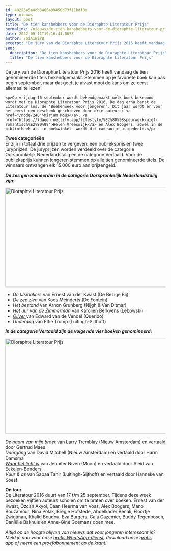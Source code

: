 ```yaml
---
id: 4022545a8cb3466499450d73f11bdf8a
type: nieuws
layout: post
title: "De tien kanshebbers voor de Dioraphte Literatour Prijs"
permalink: /nieuws/de-tien-kanshebbers-voor-de-dioraphte-literatour-prijs/
date: 2022-05-11T19:16:41.067Z
author: 7biA1WiYB
excerpt: "De jury van de Dioraphte Literatour Prijs 2016 heeft vandaag de tien genomineerde titels bekendgemaakt. Stemmen op je favoriete boek kan pas begin september, maar dat geeft je alvast mooi de kans om ze eerst allemaal te lezen!  "
seo:
  description: "De tien kanshebbers voor de Dioraphte Literatour Prijs"
  title: "De tien kanshebbers voor de Dioraphte Literatour Prijs"
---
```

De jury van de Dioraphte Literatour Prijs 2016 heeft vandaag de tien genomineerde titels bekendgemaakt. Stemmen op je favoriete boek kan pas begin september, maar dat geeft je alvast mooi de kans om ze eerst allemaal te lezen!  

    <p>Op vrijdag 16 september wordt bekendgemaakt welk boek bekroond wordt met de Dioraphte Literatour Prijs 2016. De dag erna barst de Literatour los, de ‘Boekenweek voor jongeren’. Dit jaar wordt er voor het eerst een geschenk geschreven door drie auteurs: <a href="/node/248">Mirjam Mous</a>, <a href="https://7dagen.netlify.app/lifestyle/%E2%80%98speurwerk-niet-romantisch%E2%80%99">Helen Vreeswijk</a> en Alex Boogers. Zowel in de bibliotheek als in boekwinkels wordt dit cadeautje uitgedeeld.</p>
<p><strong>Twee categorieën</strong><br>Er zijn in totaal drie prijzen te vergeven: een publieksprijs en twee juryprijzen. De juryprijzen worden verdeeld over de categorie Oorspronkelijk Nederlandstalig en de categorie Vertaald. Voor de publieksprijs kunnen jongeren stemmen op alle tien genomineerde titels. De winnaars ontvangen elk 15.000 euro aan prijzengeld.</p>
<p><strong><em>De zes genomineerden in de categorie Oorspronkelijk Nederlandstalig zijn:</em></strong><br><div class="media media-element-container media-default"><div id="file-18603" class="file file-image file-image-jpeg">

        
  
  <div class="content">
    <img alt="Dioraphte Literatour Prijs" height="311" width="1198" class="media-element file-default" src="https://7dagen.netlify.app/sites/default/files/LT16_Covers_Genomineerden.jpg">  </div>

  
</div>
</div>
<ul><li><em>De IJsmakers</em> van Ernest van der Kwast (De Bezige Bij)</li>
<li><em>De zee zien</em> van Koos Meinderts (De Fontein)</li>
<li><em>Het bestand </em>van Arnon Grunberg (Nijgh &amp; Van Ditmar)</li>
<li><em>Het uur van de Zimmerman</em> van Karolien Berkvens (Lebowski)</li>
<li><a href="/node/275"><em>Oliver </em></a>van Edward van de Vendel (Querido)</li>
<li><em>Underdog </em>van Elfie Tromp (Luitingh-Sijthoff)</li>
</ul><p><em><strong>In de categorie Vertaald zijn de volgende vier boeken genomineerd:</strong></em><br><div class="media media-element-container media-default"><div id="file-18604" class="file file-image file-image-jpeg">

        
  
  <div class="content">
    <img alt="Dioraphte Literatour Prijs" height="298" width="800" class="media-element file-default" src="https://7dagen.netlify.app/sites/default/files/LT16_Covers_Genomineerden_1.jpg">  </div>

  
</div>
</div><br><em>De naam van mijn broer</em> van Larry Tremblay (Nieuw Amsterdam) en vertaald door Gertrud Maes<br><em>Doorgang </em>van David Mitchell (Nieuw Amsterdam) en vertaald door Harm Damsma<br><a href="/node/1469"><em>Waar het licht is</em></a> van Jennifer Niven (Moon) en vertaald door Aleid van Eekelen-Benders<br><em>Vuur &amp; as</em> van Sabaa Tahir (Luitingh-Sijthoff) en vertaald door Hanneke van Soest
<p><strong>On tour</strong><br>De Literatour 2016 duurt van 17 t/m 25 september. Tijdens deze week bezoeken vijftien auteurs scholen om te praten over boeken. Ernest van der Kwast, Özcan Akyol, Daan Heerma van Voss, Alex Boogers, Mano Bouzamour, Nina Polak, Bregje Hofstede, Abdelkader Benali, Floortje Zwigtman, Khalid Boudou, Eva Burgers, Caja Cazemier, Buddy Tegenbosch, Daniëlle Bakhuis en Anne-Gine Goemans doen mee.</p>
<p><em>Altijd op de hoogte blijven van nieuws dat voor jongeren interessant is? Meld je aan voor onze <a href="https://7dagen.netlify.app/whatsapp">gratis WhatsApp-dienst</a>, download onze <a href="https://7dagen.netlify.app/app">gratis app</a> of neem een <a href="https://www.kidsweek.nl/abonneren/abonnementen/ae/artikel2/">proefabonnement </a>op de krant! </em></p>  
